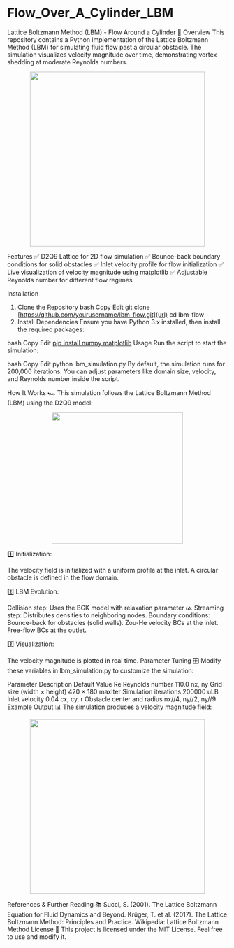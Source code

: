 # Flow_Over_A_Cylinder_LBM

Lattice Boltzmann Method (LBM) - Flow Around a Cylinder 🚀
Overview
This repository contains a Python implementation of the Lattice Boltzmann Method (LBM) for simulating fluid flow past a circular obstacle. The simulation visualizes velocity magnitude over time, demonstrating vortex shedding at moderate Reynolds numbers.

<p align="center"> <img src="https://upload.wikimedia.org/wikipedia/commons/3/3a/Vortex-street-animation.gif" width="400"/> </p>
Features
✅ D2Q9 Lattice for 2D flow simulation
✅ Bounce-back boundary conditions for solid obstacles
✅ Inlet velocity profile for flow initialization
✅ Live visualization of velocity magnitude using matplotlib
✅ Adjustable Reynolds number for different flow regimes

Installation
1. Clone the Repository
bash
Copy
Edit
git clone [https://github.com/yourusername/lbm-flow.git](url)
cd lbm-flow
2. Install Dependencies
Ensure you have Python 3.x installed, then install the required packages:

bash
Copy
Edit
[pip install numpy matplotlib](url)
Usage
Run the script to start the simulation:

bash
Copy
Edit
python lbm_simulation.py
By default, the simulation runs for 200,000 iterations. You can adjust parameters like domain size, velocity, and Reynolds number inside the script.

How It Works 🏎️
This simulation follows the Lattice Boltzmann Method (LBM) using the D2Q9 model:

<p align="center"> <img src="https://upload.wikimedia.org/wikipedia/commons/2/28/D2Q9%2C_velocity_set.png" width="300"/> </p>
1️⃣ Initialization:

The velocity field is initialized with a uniform profile at the inlet.
A circular obstacle is defined in the flow domain.

2️⃣ LBM Evolution:

Collision step: Uses the BGK model with relaxation parameter ω.
Streaming step: Distributes densities to neighboring nodes.
Boundary conditions:
Bounce-back for obstacles (solid walls).
Zou-He velocity BCs at the inlet.
Free-flow BCs at the outlet.

3️⃣ Visualization:

The velocity magnitude is plotted in real time.
Parameter Tuning 🎛️
Modify these variables in lbm_simulation.py to customize the simulation:

Parameter	Description	Default Value
Re	Reynolds number	110.0
nx, ny	Grid size (width × height)	420 × 180
maxIter	Simulation iterations	200000
uLB	Inlet velocity	0.04
cx, cy, r	Obstacle center and radius	nx//4, ny//2, ny//9
Example Output 📊
The simulation produces a velocity magnitude field:

<p align="center"> <img src="https://upload.wikimedia.org/wikipedia/commons/5/5b/Vortex-shedding.gif" width="400"/> </p>
References & Further Reading 📚
Succi, S. (2001). The Lattice Boltzmann Equation for Fluid Dynamics and Beyond.
Krüger, T. et al. (2017). The Lattice Boltzmann Method: Principles and Practice.
Wikipedia: Lattice Boltzmann Method
License 📜
This project is licensed under the MIT License. Feel free to use and modify it.
